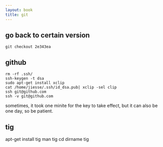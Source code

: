 ```yaml
---
layout: book
title: git
---
```


## go back to certain version

    git checkout 2e343ea



## github

    rm -rf .ssh/
    ssh-keygen -t dsa
    sudo apt-get install xclip
    cat /home/jiesse/.ssh/id_dsa.pub| xclip -sel clip
    ssh git@github.com
    ssh -v git@github.com

sometimes, it took one minite for the key to take effect, but it can also be
one day, so be patient.


## tig
apt-get install tig
	man tig
	cd dirname
	tig
